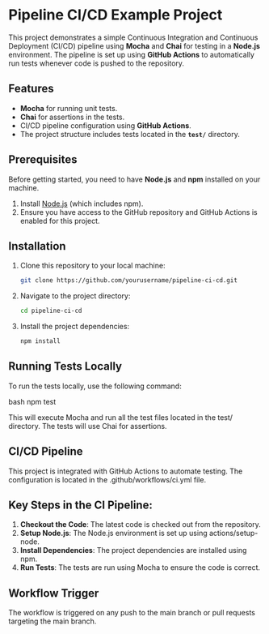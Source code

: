 # Pipeline CI/CD Example Project

This project demonstrates a simple Continuous Integration and Continuous Deployment (CI/CD) pipeline using **Mocha** and **Chai** for testing in a **Node.js** environment. The pipeline is set up using **GitHub Actions** to automatically run tests whenever code is pushed to the repository.

## Features

- **Mocha** for running unit tests.
- **Chai** for assertions in the tests.
- CI/CD pipeline configuration using **GitHub Actions**.
- The project structure includes tests located in the **`test/`** directory.

## Prerequisites

Before getting started, you need to have **Node.js** and **npm** installed on your machine.

1. Install [Node.js](https://nodejs.org/) (which includes npm).
2. Ensure you have access to the GitHub repository and GitHub Actions is enabled for this project.

## Installation

1. Clone this repository to your local machine:

   ```bash
   git clone https://github.com/yourusername/pipeline-ci-cd.git

2. Navigate to the project directory:

   ```bash
   cd pipeline-ci-cd

3. Install the project dependencies:

   ```bash
   npm install

## Running Tests Locally

To run the tests locally, use the following command:

bash
npm test

This will execute Mocha and run all the test files located in the test/ directory. The tests will use Chai for assertions.

## CI/CD Pipeline

This project is integrated with GitHub Actions to automate testing. The configuration is located in the .github/workflows/ci.yml file.

## Key Steps in the CI Pipeline:

1. **Checkout the Code**: The latest code is checked out from the repository.
2. **Setup Node.js**: The Node.js environment is set up using actions/setup-node.
3. **Install Dependencies**: The project dependencies are installed using npm.
4. **Run Tests**: The tests are run using Mocha to ensure the code is correct.

## Workflow Trigger

The workflow is triggered on any push to the main branch or pull requests targeting the main branch.
